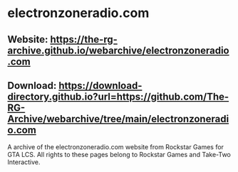 # electronzoneradio.com

## Website: https://the-rg-archive.github.io/webarchive/electronzoneradio.com

## Download: https://download-directory.github.io?url=https://github.com/The-RG-Archive/webarchive/tree/main/electronzoneradio.com

A archive of the electronzoneradio.com website from Rockstar Games for GTA LCS.
All rights to these pages belong to Rockstar Games and Take-Two Interactive.
